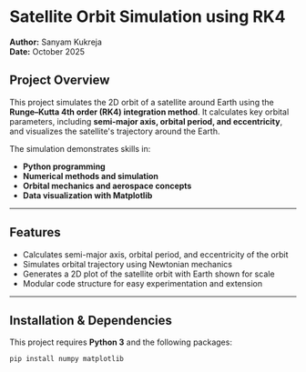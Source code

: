 # Satellite Orbit Simulation using RK4

**Author:** Sanyam Kukreja  
**Date:** October 2025  

## Project Overview
This project simulates the 2D orbit of a satellite around Earth using the **Runge–Kutta 4th order (RK4) integration method**. It calculates key orbital parameters, including **semi-major axis, orbital period, and eccentricity**, and visualizes the satellite's trajectory around the Earth.  

The simulation demonstrates skills in:  
- **Python programming**  
- **Numerical methods and simulation**  
- **Orbital mechanics and aerospace concepts**  
- **Data visualization with Matplotlib**  

---

## Features
- Calculates semi-major axis, orbital period, and eccentricity of the orbit  
- Simulates orbital trajectory using Newtonian mechanics  
- Generates a 2D plot of the satellite orbit with Earth shown for scale  
- Modular code structure for easy experimentation and extension  

---

## Installation & Dependencies
This project requires **Python 3** and the following packages:  
```bash
pip install numpy matplotlib
